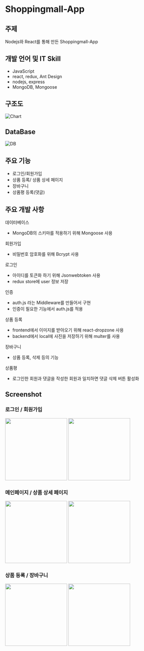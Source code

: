 # Shoppingmall-App

## 주제
Nodejs와 React를 통해 만든 Shoppingmall-App

## 개발 언어 및 IT Skill
- JavaScript
- react, redux, Ant Design
- nodejs, express
- MongoDB, Mongoose

## 구조도
![Chart](https://user-images.githubusercontent.com/39545165/87869191-baa95580-c9d8-11ea-8ca6-b05fcd18ddb2.jpg)

## DataBase
![DB](https://user-images.githubusercontent.com/39545165/87869192-baa95580-c9d8-11ea-804a-a96a90ffc59d.jpg)

## 주요 기능
- 로그인/회원가입
- 상품 등록/ 상품 상세 페이지
- 장바구니
- 상품평 등록(댓글)

## 주요 개발 사항

데이터베이스
-	MongoDB의 스키마를 적용하기 위해 Mongoose 사용

회원가입
-	비밀번호 암호화를 위해 Bcrypt 사용

로그인
-	아이디를 토큰화 하기 위해 Jsonwebtoken 사용
-	redux store에 user 정보 저장

인증
-	auth.js 라는 Middleware를 만들어서 구현
-	인증이 필요한 기능에서 auth.js를 적용

상품 등록
-	frontend에서 이미지를 받아오기 위해 react-dropzone 사용
-	backend에서 local에 사진을 저장하기 위해 multer를 사용

장바구니
-	상품 등록, 삭제 등의 기능

상품평
-	로그인한 회원과 댓글을 작성한 회원과 일치하면 댓글 삭제 버튼 활성화

## Screenshot

### 로그인 / 회원가입
<div>
  <img width="200" src="https://user-images.githubusercontent.com/39545165/87869194-bbda8280-c9d8-11ea-9631-02c9802fa7bd.png">
  
  <img width="200" src="https://user-images.githubusercontent.com/39545165/87869197-bd0baf80-c9d8-11ea-8300-5372b0f0037b.png">
</div>

### 메인페이지 / 상품 상세 페이지
<div>
  <img width="200" src="https://user-images.githubusercontent.com/39545165/87869193-bb41ec00-c9d8-11ea-902d-1b2ed90918e6.png">
  
  <img width="200" src="https://user-images.githubusercontent.com/39545165/87869196-bc731900-c9d8-11ea-9933-b6881f6575ce.png">
</div>

### 상품 등록 / 장바구니
<div>
  <img width="200" src="https://user-images.githubusercontent.com/39545165/87869198-bd0baf80-c9d8-11ea-8379-2cda8bdc4497.png">
  
  <img width="200" src="https://user-images.githubusercontent.com/39545165/87869190-b9782880-c9d8-11ea-8346-a2477a1774cc.png">
</div>

